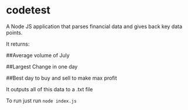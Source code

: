 # codetest
A Node JS application that parses financial data and gives back key data points.

It returns:

##Average volume of July

##Largest Change in one day

##Best day to buy and sell to make max profit

It outputs all of this data to a .txt file

To run just run 
`node index.js`
